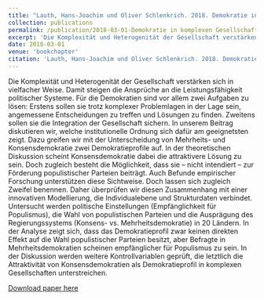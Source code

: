 ```yaml
---
title: "Lauth, Hans-Joachim und Oliver Schlenkrich. 2018. Demokratie in komplexen Gesellschaften. Demokratieprofile – Responsivität – Populismus. In: Mannewitz, Tom [Hrsg.]: Die Demokratie und ihre Defekte, 145-168. Wiesbaden: VS-Verlag."
collection: publications
permalink: /publication/2018-03-01-Demokratie in komplexen Gesellschaften
excerpt: 'Die Komplexität und Heterogenität der Gesellschaft verstärken sich in vielfacher Weise. Damit steigen die Ansprüche an die Leistungsfähigkeit politischer Systeme. Für die Demokratien sind vor allem zwei Aufgaben zu lösen: Erstens sollen sie trotz komplexer Problemlagen in der Lage sein, angemessene Entscheidungen zu treffen und Lösungen zu finden. Zweitens sollen sie die Integration der Gesellschaft sichern. In unserem Beitrag diskutieren wir, welche institutionelle Ordnung sich dafür am geeignetsten zeigt. Dazu greifen wir mit der Unterscheidung von Mehrheits- und Konsensdemokratie zwei Demokratieprofile auf. In der theoretischen Diskussion scheint Konsensdemokratie dabei die attraktivere Lösung zu sein. Doch zugleich besteht die Möglichkeit, dass sie – nicht intendiert – zur Förderung populistischer Parteien beiträgt. Auch Befunde empirischer Forschung unterstützen diese Sichtweise. Doch lassen sich zugleich Zweifel benennen. Daher überprüfen wir diesen Zusammenhang mit einer innovativen Modellierung, die Individualebene und Strukturdaten verbindet. Untersucht werden politische Einstellungen (Empfänglichkeit für Populismus), die Wahl von populistischen Parteien und die Ausprägung des Regierungssystems (Konsens- vs. Mehrheitsdemokratie) in 20 Ländern. In der Analyse zeigt sich, dass das Demokratieprofil zwar keinen direkten Effekt auf die Wahl populistischer Parteien besitzt, aber Befragte in Mehrheitsdemokratien scheinen empfänglicher für Populismus zu sein. In der Diskussion werden weitere Kontrollvariablen geprüft, die letztlich die Attraktivität von Konsensdemokratien als Demokratieprofil in komplexen Gesellschaften unterstreichen.'
date: 2018-03-01
venue: 'bookchapter'
citation: 'Lauth, Hans-Joachim und Oliver Schlenkrich. 2018. Demokratie in komplexen Gesellschaften. Demokratieprofile – Responsivität – Populismus. In: Mannewitz, Tom [Hrsg.]: Die Demokratie und ihre Defekte, 145-168. Wiesbaden: VS-Verlag.'
---
```


Die Komplexität und Heterogenität der Gesellschaft verstärken sich in vielfacher Weise. Damit steigen die Ansprüche an die Leistungsfähigkeit politischer Systeme. Für die Demokratien sind vor allem zwei Aufgaben zu lösen: Erstens sollen sie trotz komplexer Problemlagen in der Lage sein, angemessene Entscheidungen zu treffen und Lösungen zu finden. Zweitens sollen sie die Integration der Gesellschaft sichern. In unserem Beitrag diskutieren wir, welche institutionelle Ordnung sich dafür am geeignetsten zeigt. Dazu greifen wir mit der Unterscheidung von Mehrheits- und Konsensdemokratie zwei Demokratieprofile auf. In der theoretischen Diskussion scheint Konsensdemokratie dabei die attraktivere Lösung zu sein. Doch zugleich besteht die Möglichkeit, dass sie – nicht intendiert – zur Förderung populistischer Parteien beiträgt. Auch Befunde empirischer Forschung unterstützen diese Sichtweise. Doch lassen sich zugleich Zweifel benennen. Daher überprüfen wir diesen Zusammenhang mit einer innovativen Modellierung, die Individualebene und Strukturdaten verbindet. Untersucht werden politische Einstellungen (Empfänglichkeit für Populismus), die Wahl von populistischen Parteien und die Ausprägung des Regierungssystems (Konsens- vs. Mehrheitsdemokratie) in 20 Ländern. In der Analyse zeigt sich, dass das Demokratieprofil zwar keinen direkten Effekt auf die Wahl populistischer Parteien besitzt, aber Befragte in Mehrheitsdemokratien scheinen empfänglicher für Populismus zu sein. In der Diskussion werden weitere Kontrollvariablen geprüft, die letztlich die Attraktivität von Konsensdemokratien als Demokratieprofil in komplexen Gesellschaften unterstreichen.

[Download paper here](https://link.springer.com/chapter/10.1007%2F978-3-658-20848-6_7)
